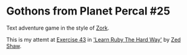 # Gothons from Planet Percal #25

Text adventure game in the style of [Zork](https://en.wikipedia.org/wiki/Zork).

This is my attemt at [Exercise 43](http://learnrubythehardway.org/book/ex43.html) in ['Learn Ruby The Hard Way'](http://learnrubythehardway.org/book/index.html) by [Zed Shaw](https://zedshaw.com/).
